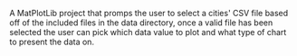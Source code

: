 A MatPlotLib project that promps the user to select a cities' CSV file based off of the included files in the data directory, once a valid file has been selected the user can pick which data value to plot and what type of chart to present the data on.
